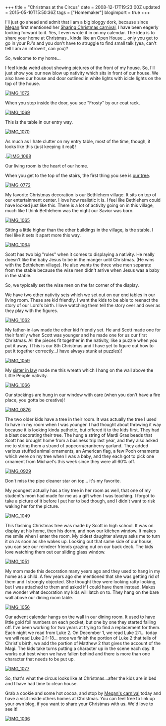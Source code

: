 +++
title = "Christmas at the Circus"
date = 2008-12-17T19:23:00Z
updated = 2015-05-10T15:50:36Z
tags = ["Homemaker"]
blogimport = true 
+++

I'll just go ahead and admit that I am a big bloggy dork, because since [Megan](http://mmdemontaigne.blogspot.com/) first mentioned her [Sharing Christmas carnival](http://mmdemontaigne.blogspot.com/2008/12/sharing-christmas-09.html), I have been eagerly looking forward to it.  Yes, I even wrote it in on my calendar.  The idea is to share your home at Christmas.. kinda like an Open House... only you get to go in your PJ's and you don't have to struggle to find small talk (yea, can't tell I am an introvert, can you)?

So, welcome to my home...

I feel kinda weird about showing pictures of the front of my house.  So, I'll just show you our new blow up nativity which sits in front of our house.  We also have our house and door outlined in white lights with icicle lights on the top of the house. 

[![IMG_1072](https://latc.s3.amazonaws.com/wp-content/uploads/2008/12/img-1072-thumb.jpg)](https://latc.s3.amazonaws.com/wp-content/uploads/2008/12/img-1072.jpg)

When you step inside the door, you see "Frosty" by our coat rack.

[![IMG_1069](https://latc.s3.amazonaws.com/wp-content/uploads/2008/12/img-1069-thumb.jpg)](https://latc.s3.amazonaws.com/wp-content/uploads/2008/12/img-1069.jpg) 

This is the table in our entry way.  

[![IMG_1070](https://latc.s3.amazonaws.com/wp-content/uploads/2008/12/img-1070-thumb.jpg)](https://latc.s3.amazonaws.com/wp-content/uploads/2008/12/img-1070.jpg) 

As much as I hate clutter on my entry table, most of the time, though,  it looks like this (just keeping it real)!

.[![IMG_1068](https://latc.s3.amazonaws.com/wp-content/uploads/2008/12/img-1068-thumb.jpg)](https://latc.s3.amazonaws.com/wp-content/uploads/2008/12/img-1068.jpg) 

Our living room is the heart of our home.  

When you get to the top of the stairs, the first thing you see is [our tree](http://lifeatthecircus.com/2008/12/12/o-christmas-tree/).

[![IMG_0772](https://latc.s3.amazonaws.com/wp-content/uploads/2008/12/img-0772-thumb.jpg)](https://latc.s3.amazonaws.com/wp-content/uploads/2008/12/img-0772.jpg) 

My favorite Christmas decoration is our Bethlehem village.  It sits on top of our entertainment center.  I love how realistic it is.  I feel like Bethlehem could have looked just like this.  There is a lot of activity going on in this village, much like I think Bethlehem was the night our Savior was born.  

[![IMG_1065](https://latc.s3.amazonaws.com/wp-content/uploads/2008/12/img-1065-thumb1.jpg)](https://latc.s3.amazonaws.com/wp-content/uploads/2008/12/img-10651.jpg) 

Sitting a little higher than the other buildings in the village, is the stable.  I feel like it sets it apart more this way.  

[![IMG_1064](https://latc.s3.amazonaws.com/wp-content/uploads/2008/12/img-1064-thumb.jpg)](https://latc.s3.amazonaws.com/wp-content/uploads/2008/12/img-1064.jpg) 

Scott has two big "rules" when it comes to displaying a nativity.  He really doesn't like the baby Jesus to be in the manger until Christmas.  (He wins with the Bethlehem village).  He also wants the three wise men separate from the stable because the wise men didn't arrive when Jesus was a baby in the stable.  

So, we typically set the wise men on the far corner of the display.  

We have two other nativity sets which we set out on our end tables in our living room.  These are kid friendly.  I want the kids to be able to reenact the story of our Lord's birth.  I love watching them tell the story over and over as they play with the figures.  

[![IMG_1062](https://latc.s3.amazonaws.com/wp-content/uploads/2008/12/img-1062-thumb.jpg)](https://latc.s3.amazonaws.com/wp-content/uploads/2008/12/img-1062.jpg)

My father-in-law made the other kid friendly set.  He and Scott made one for their family when Scott was younger and he made one for us our first Christmas.  All the pieces fit together in the nativity, like a puzzle when you put it away. (This is our 8th Christmas and I have yet to figure out how to put it together correctly...I have always stunk at puzzles)!

[![IMG_1059](https://latc.s3.amazonaws.com/wp-content/uploads/2008/12/img-1059-thumb.jpg)](https://latc.s3.amazonaws.com/wp-content/uploads/2008/12/img-1059.jpg) 

My [sister in law](http://mutheringheights.blogspot.com/) made me this wreath which I hang on the wall above the Little People nativity.

[![IMG_1066](https://latc.s3.amazonaws.com/wp-content/uploads/2008/12/img-1066-thumb.jpg)](https://latc.s3.amazonaws.com/wp-content/uploads/2008/12/img-1066.jpg) 

Our stockings are hung in our window with care (when you don't have a fire place, you gotta be creative)!

 [![IMG_0876](https://latc.s3.amazonaws.com/wp-content/uploads/2008/12/img-0876-thumb.jpg)](https://latc.s3.amazonaws.com/wp-content/uploads/2008/12/img-0876.jpg) 

The two older kids have a tree in their room.  It was actually the tree I used to have in my room when I was younger.  I had thought about throwing it way because it is looking kinda pathetic, but offered it to the kids first.  They had a blast decorating their tree.  The hung a string of Mardi Gras beads that Scott has brought home from a business trip last year, and they also asked me to string them a strand of popcorn/cranberry garland.  They added various stuffed animal ornaments, an American flag, a few Pooh ornaments which were on my tree when I was a baby, and they each got to pick one ornament from Michael's this week since they were all 60% off.  

[![IMG_0929](https://latc.s3.amazonaws.com/wp-content/uploads/2008/12/img-0929-thumb.jpg)](https://latc.s3.amazonaws.com/wp-content/uploads/2008/12/img-0929.jpg) 

Don't miss the pipe cleaner star on top... it's my favorite.

My youngest actually has a tiny tree in her room as well, that one of my student's mom had made for me as a gift when I was teaching.  I forgot to take a picture of it before I put her to bed though, and I didn't want to risk waking her for the picture.

[![IMG_1049](https://latc.s3.amazonaws.com/wp-content/uploads/2008/12/img-1049-thumb.jpg)](https://latc.s3.amazonaws.com/wp-content/uploads/2008/12/img-1049.jpg) 

This flashing Christmas tree was made by Scott in high school.  It was on display at his home, then his dorm, and now our kitchen window.  It makes me smile when I enter the room.  My oldest daughter always asks me to turn it on as soon as she wakes up.  Looking out that same side of our house, you can see our reindeer friends grazing out on our back deck. The kids love watching them out our sliding glass window.

[![IMG_1051](https://latc.s3.amazonaws.com/wp-content/uploads/2008/12/img-1051-thumb.jpg)](https://latc.s3.amazonaws.com/wp-content/uploads/2008/12/img-1051.jpg) 

My mom made this decoration many years ago and they used to hang in my home as a child.  A few years ago she mentioned that she was getting rid of them and I strongly objected.  She thought they were looking ratty looking, but I was attached to them and asked if I could have them instead.  Makes me wonder what decoration my kids will latch on to.  They hang on the bare wall above our dining room table.

[![IMG_1056](https://latc.s3.amazonaws.com/wp-content/uploads/2008/12/img-1056-thumb.jpg)](https://latc.s3.amazonaws.com/wp-content/uploads/2008/12/img-1056.jpg) 

Our advent calendar hangs on the wall in our dining room.  It used to have little gold foil numbers on each pocket, but one by one they started falling off.  I've been working for two years at trying to find a replacement for them.  Each night we read from Luke 2.  On December 1, we read Luke 2:1... today we will read Luke 2:1-18... once we finish the portion of Luke 2 that tells of Christ's birth, we add the portion of Matthew 2 that gives the account of the Magi.  The kids take turns putting a character up in the scene each day.  It works out best when we have fallen behind and there is more than one character that needs to be put up.  

[![IMG_1077](https://latc.s3.amazonaws.com/wp-content/uploads/2008/12/img-1077-thumb.jpg)](https://latc.s3.amazonaws.com/wp-content/uploads/2008/12/img-1077.jpg) 

 

So, that's what the circus looks like at Christmas...after the kids are in bed and I have had time to clean house.  

Grab a cookie and some hot cocoa, and stop by [Megan's carnival](http://mmdemontaigne.blogspot.com/2008/12/sharing-christmas-09.html) today and have a visit inside others homes at Christmas.  You can feel free to link up your own blog, if you want to share your Christmas with us.  We'd love to see it!

[![IMG_1036](https://latc.s3.amazonaws.com/wp-content/uploads/2008/12/img-1036-thumb.jpg)](https://latc.s3.amazonaws.com/wp-content/uploads/2008/12/img-1036.jpg)
